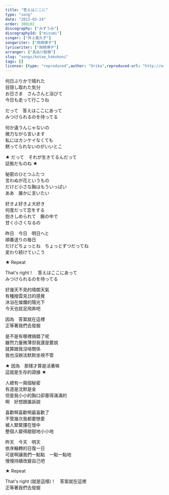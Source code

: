 ```yaml
---
title: "答えはここに"
type: "song"
date: "2013-03-24"
order: 300102
discography: ["みずうみ"]
discographyId: ["mizumi"]
singer: ["井上喜久子"]
songwriter: ["岡崎律子"]
lyricwriter: ["岡崎律子"]
arranger: ["長谷川智樹"]
slug: "songs/kotae_hakokoni"
tags: []
license: {type: "reproduced",author: "Orika",reproduced-url: "http://orikamushi.myweb.hinet.net",reproduced-website: "織歌蟲"}
---
```


何日ぶりかで晴れた   
目隠し取れた気分   
お日さま　さんさんと浴びて   
今日も走って行こうね   
  
だって　答えはここにあって   
みつけられるのを待ってる   
  
何か違うんじゃないの   
微力ながら言います   
私にはカンケイなくても   
黙ってられないのがいいとこ   
  
★ だって　それが生きてるんだって   
証拠だものね ★   
  
秘密のひとつふたつ   
言わぬが花というもの   
だけど小さな胸はもういっぱい   
ああ　誰かに言いたい   
  
好きよ好きよ大好き   
何度だって恋をする   
抱きしめられて　腕の中で   
甘く小さくなるの   
  
昨日　今日　明日へと   
順番送りの毎日   
だけどちょっとね　ちょっとずつだってね   
変わり続けていこう   
  
★ Repeat   
  
That's right！　答えはここにあって   
みつけられるのを待ってる  
  
好幾天不見的晴朗天氣  
有種撥雲見日的感覺  
沐浴在燦爛的陽光下  
今天也拔足飛奔吧  
  
因為　答案就在這裡  
正等著我們去發掘  
  
是不是有哪裡搞錯了呢  
雖然力量微薄但我還是要說  
就算跟我沒啥關係  
我也沒辦法默默坐視不管  
  
★ 因為　那樣才算是活著嘛  
這就是生存的證據 ★   
  
人總有一兩個秘密  
有道是沈默是金  
但是我小小的胸口卻塞得滿滿的  
啊　好想跟誰訴說  
  
喜歡啊喜歡啊最喜歡了  
不管幾次我都要戀愛  
被人緊緊摟在懷中  
整個人變得甜甜地小小地  
  
昨天　今天　明天  
依序輪轉的日復一日  
可是啊讓我們一點點　一點一點地  
慢慢持續改變自己吧  
  
★ Repeat   
  
That's right (就是這樣)！　答案就在這裡  
正等著我們去發掘
